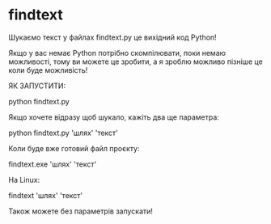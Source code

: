 # findtext
Шукаємо текст у файлах
findtext.py це вихідний код Python!

Якщо у вас немає Python потрібно скомпілювати, поки немаю можливості, тому ви можете це зробити, а я зроблю можливо пізніше це коли буде можливість!

ЯК ЗАПУСТИТИ:

  python findtext.py
  
  
Якщо хочете відразу щоб шукало, кажіть два ще параметра:

  python findtext.py 'шлях' 'текст'
  
  
Коли буде вже готовий файл проєкту:

  findtext.exe 'шлях' 'текст'
  
  
На Linux:

  findtext 'шлях' 'текст'
  
  
  
Також можете без параметрів запускати!
